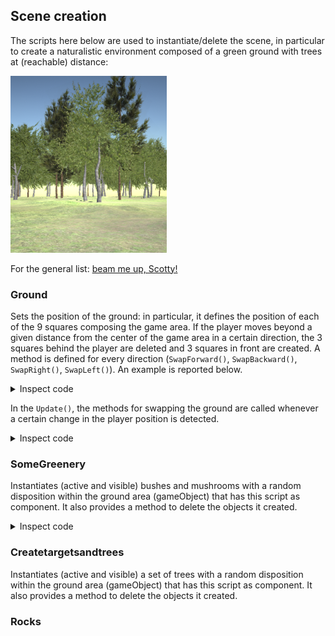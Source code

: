 ## Scene creation

The scripts here below are used to instantiate/delete the scene, in particular to create a naturalistic environment composed of a green ground with trees at (reachable) distance:

[<img src="Docs/img/plain_forest.png" width="250"/>](plain_forest.png)

For the general list: [beam me up, Scotty!](../README.md)

### Ground

Sets the position of the ground: in particular, it defines the position of each of the 9 squares composing the game area. If the player moves beyond a given distance from the center of the game area in a certain direction, the 3 squares behind the player are deleted and 3 squares in front are created.
A method is defined for every direction (`SwapForward()`, `SwapBackward()`, `SwapRight()`, `SwapLeft()`). An example is reported below.

<details>
<summary>Inspect code</summary>
    
```c#
    private void SwapForward()
    {
        //old_grounds
        ground[0] = applied_ground[0];
        ground[1] = applied_ground[1];
        ground[2] = applied_ground[2];

        ground[3] = applied_ground[3];
        ground[4] = applied_ground[4];
        ground[5] = applied_ground[5];

        ground[6] = applied_ground[6];
        ground[7] = applied_ground[7];
        ground[8] = applied_ground[8];


        //new grounds
        applied_ground[0] = ground[6]; // new
        applied_ground[1] = ground[7]; // new
        applied_ground[2] = ground[8]; // new

        applied_ground[3] = ground[0];
        applied_ground[4] = ground[1];
        applied_ground[5] = ground[2];

        applied_ground[6] = ground[3];
        applied_ground[7] = ground[4];
        applied_ground[8] = ground[5];


        applied_ground[0].GetComponent<CreateTreesAndTargets>().deleteGreenery();
        applied_ground[1].GetComponent<CreateTreesAndTargets>().deleteGreenery();
        applied_ground[2].GetComponent<CreateTreesAndTargets>().deleteGreenery();
        applied_ground[0].GetComponent<CreateTreesAndTargets>().createGreenery();
        applied_ground[1].GetComponent<CreateTreesAndTargets>().createGreenery();
        applied_ground[2].GetComponent<CreateTreesAndTargets>().createGreenery();

    }
```
  
</details>

In the `Update()`, the methods for swapping the ground are called whenever a certain change in the player position is detected.

<details>
<summary>Inspect code</summary>
    
```c#
    void Update()
    {
        if (player.transform.localPosition.x > midX + 25 || player.transform.localPosition.x < midX - 25 ||
            player.transform.localPosition.z > midZ + 25 || player.transform.localPosition.z < midZ - 25)
        {
            // Changing the value 40 in midX/midZ +/- 40, will increase/decrease the area beyond which the trigger is caused
            if (player.transform.localPosition.x > midX + 40) { midX += 50; SwapRight(); }
            if (player.transform.localPosition.x < midX - 40) { midX -= 50; SwapLeft(); }
            if (player.transform.localPosition.z > midZ + 40) { midZ += 50; SwapForward(); }
            if (player.transform.localPosition.z < midZ - 40) { midZ -= 50; SwapBackward(); }
            SetGround();
        }

    }

```
  
</details>

### SomeGreenery

Instantiates (active and visible) bushes and mushrooms with a random disposition within the ground area (gameObject) that has this script as component. It also provides a method to delete the objects it created.

<details>
<summary>Inspect code</summary>
    
```c#

    public void createGreenery()
    {
        for (int i = 0; i < 100; i++)
        {
            createOneObject(bush1);
            createOneObject(bush2);
            createOneObject(bush3);
            createOneObject(bush4);
            createOneObject(bush5);

            createOneObject(mushroom1);
            createOneObject(mushroom2);
            createOneObject(mushroom3);
        }
    }

    void createOneObject(GameObject Prefab)
    {
        Vector3 pos = new Vector3(Random.Range(-25f, 25f), 0, Random.Range(-25f, 25f));

        Instantiate(Prefab, pos, Quaternion.Euler(0, Random.Range(-180f, 180f), 0), transform);
    }

    public void deleteGreenery()
    {
        foreach (Transform child in transform)
        {
            Destroy(child.gameObject);
        }
    }
```
  
</details>



### Createtargetsandtrees

Instantiates (active and visible) a set of trees with a random disposition within the ground area (gameObject) that has this script as component. It also provides a method to delete the objects it created.


### Rocks

